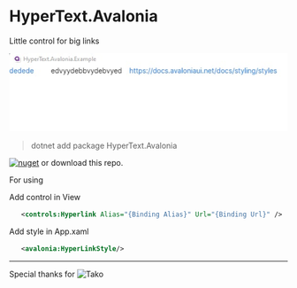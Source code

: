 # HyperText.Avalonia

Little control for big links


![](photo.jpg)

>   dotnet add package HyperText.Avalonia 


[![nuget](https://img.shields.io/badge/hypertext-nuget-blue)](https://www.nuget.org/packages/HyperText.Avalonia/) or download this repo.

For using

Add control in View

```xml
   <controls:Hyperlink Alias="{Binding Alias}" Url="{Binding Url}" />
```

Add style in App.xaml

```xml
   <avalonia:HyperLinkStyle/>
```

---
Special thanks for ![Tako](https://github.com/Takoooooo)
